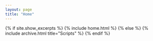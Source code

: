 ```yaml
---
layout: page
title: "Home"
---
```


{% if site.show_excerpts %}
  {% include home.html %}
{% else %}
  {% include archive.html title="Scripts" %}
{% endif %}

